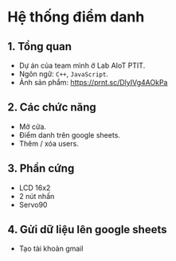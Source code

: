 # Hệ thống điểm danh
## 1. Tổng quan
* Dự án của team mình ở Lab AIoT PTIT.
* Ngôn ngữ: `C++`, `JavaScript`.
* Ảnh sản phẩm: https://prnt.sc/DlyIVg4AOkPa
## 2. Các chức năng
* Mở cửa.
* Điểm danh trên google sheets.
* Thêm / xóa users.
## 3. Phần cứng
* LCD 16x2
* 2 nút nhấn
* Servo90
## 4. Gửi dữ liệu lên google sheets
* Tạo tài khoản gmail
  
